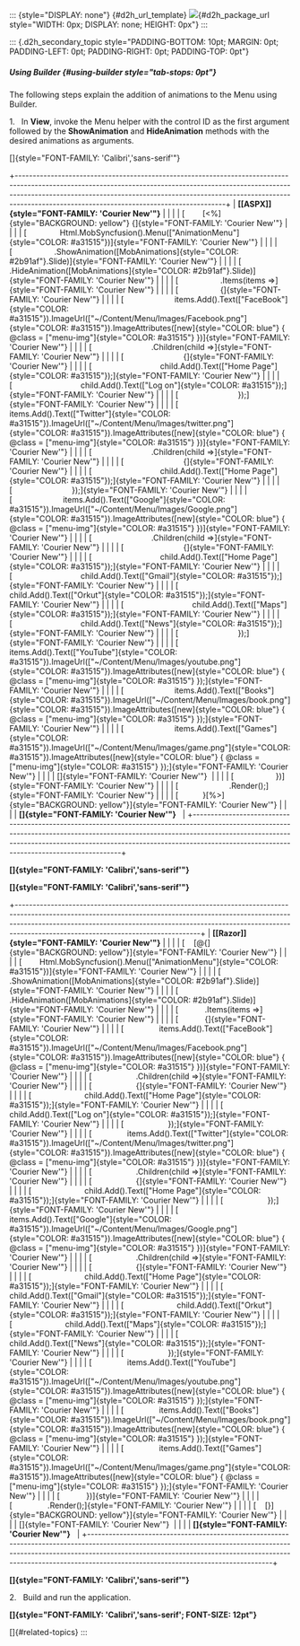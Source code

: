 ::: {style="DISPLAY: none"}
[](ms-xhelp:///?Id=d2h_url_template){#d2h_url_template} ![](!package_url!){#d2h_package_url style="WIDTH: 0px; DISPLAY: none; HEIGHT: 0px"}
:::

::: {.d2h_secondary_topic style="PADDING-BOTTOM: 10pt; MARGIN: 0pt; PADDING-LEFT: 0pt; PADDING-RIGHT: 0pt; PADDING-TOP: 0pt"}
##### Using Builder {#using-builder style="tab-stops: 0pt"}

The following steps explain the addition of animations to the Menu using Builder.

1.   In **View**, invoke the Menu helper with the control ID as the first argument followed by the **ShowAnimation** and **HideAnimation** methods with the desired animations as arguments.

[]{style="FONT-FAMILY: 'Calibri','sans-serif'"} 

+----------------------------------------------------------------------------------------------------------------------------------------------------------------------------------------------------------------------------------------------------------------------------------------------------+
| **[\[ASPX\]]{style="FONT-FAMILY: 'Courier New'"}**                                                                                                                                                                                                                                                 |
|                                                                                                                                                                                                                                                                                                    |
| [        [\<%]{style="BACKGROUND: yellow"} {]{style="FONT-FAMILY: 'Courier New'"}                                                                                                                                                                                                                  |
|                                                                                                                                                                                                                                                                                                    |
| [               Html.MobSyncfusion().Menu([\"AnimationMenu\"]{style="COLOR: #a31515"})]{style="FONT-FAMILY: 'Courier New'"}                                                                                                                                                                        |
|                                                                                                                                                                                                                                                                                                    |
| [                   .ShowAnimation([MobAnimations]{style="COLOR: #2b91af"}.Slide)]{style="FONT-FAMILY: 'Courier New'"}                                                                                                                                                                             |
|                                                                                                                                                                                                                                                                                                    |
| [                   .HideAnimation([MobAnimations]{style="COLOR: #2b91af"}.Slide)]{style="FONT-FAMILY: 'Courier New'"}                                                                                                                                                                             |
|                                                                                                                                                                                                                                                                                                    |
| [                   .Items(items =\>]{style="FONT-FAMILY: 'Courier New'"}                                                                                                                                                                                                                          |
|                                                                                                                                                                                                                                                                                                    |
| [                   {]{style="FONT-FAMILY: 'Courier New'"}                                                                                                                                                                                                                                         |
|                                                                                                                                                                                                                                                                                                    |
| [                       items.Add().Text([\"FaceBook\"]{style="COLOR: #a31515"}).ImageUrl([\"\~/Content/Menu/Images/Facebook.png\"]{style="COLOR: #a31515"}).ImageAttributes([new]{style="COLOR: blue"} { \@class = [\"menu-img\"]{style="COLOR: #a31515"} })]{style="FONT-FAMILY: 'Courier New'"} |
|                                                                                                                                                                                                                                                                                                    |
| [                           .Children(child =\>]{style="FONT-FAMILY: 'Courier New'"}                                                                                                                                                                                                               |
|                                                                                                                                                                                                                                                                                                    |
| [                           {]{style="FONT-FAMILY: 'Courier New'"}                                                                                                                                                                                                                                 |
|                                                                                                                                                                                                                                                                                                    |
| [                               child.Add().Text([\"Home Page\"]{style="COLOR: #a31515"});]{style="FONT-FAMILY: 'Courier New'"}                                                                                                                                                                    |
|                                                                                                                                                                                                                                                                                                    |
| [                               child.Add().Text([\"Log on\"]{style="COLOR: #a31515"});]{style="FONT-FAMILY: 'Courier New'"}                                                                                                                                                                       |
|                                                                                                                                                                                                                                                                                                    |
| [                           });]{style="FONT-FAMILY: 'Courier New'"}                                                                                                                                                                                                                               |
|                                                                                                                                                                                                                                                                                                    |
| [                       items.Add().Text([\"Twitter\"]{style="COLOR: #a31515"}).ImageUrl([\"\~/Content/Menu/Images/twitter.png\"]{style="COLOR: #a31515"}).ImageAttributes([new]{style="COLOR: blue"} { \@class = [\"menu-img\"]{style="COLOR: #a31515"} })]{style="FONT-FAMILY: 'Courier New'"}   |
|                                                                                                                                                                                                                                                                                                    |
| [                           .Children(child =\>]{style="FONT-FAMILY: 'Courier New'"}                                                                                                                                                                                                               |
|                                                                                                                                                                                                                                                                                                    |
| [                           {]{style="FONT-FAMILY: 'Courier New'"}                                                                                                                                                                                                                                 |
|                                                                                                                                                                                                                                                                                                    |
| [                               child.Add().Text([\"Home Page\"]{style="COLOR: #a31515"});]{style="FONT-FAMILY: 'Courier New'"}                                                                                                                                                                    |
|                                                                                                                                                                                                                                                                                                    |
| [                           });]{style="FONT-FAMILY: 'Courier New'"}                                                                                                                                                                                                                               |
|                                                                                                                                                                                                                                                                                                    |
| [                       items.Add().Text([\"Google\"]{style="COLOR: #a31515"}).ImageUrl([\"\~/Content/Menu/Images/Google.png\"]{style="COLOR: #a31515"}).ImageAttributes([new]{style="COLOR: blue"} { \@class = [\"menu-img\"]{style="COLOR: #a31515"} })]{style="FONT-FAMILY: 'Courier New'"}     |
|                                                                                                                                                                                                                                                                                                    |
| [                           .Children(child =\>]{style="FONT-FAMILY: 'Courier New'"}                                                                                                                                                                                                               |
|                                                                                                                                                                                                                                                                                                    |
| [                           {]{style="FONT-FAMILY: 'Courier New'"}                                                                                                                                                                                                                                 |
|                                                                                                                                                                                                                                                                                                    |
| [                               child.Add().Text([\"Home Page\"]{style="COLOR: #a31515"});]{style="FONT-FAMILY: 'Courier New'"}                                                                                                                                                                    |
|                                                                                                                                                                                                                                                                                                    |
| [                               child.Add().Text([\"Gmail\"]{style="COLOR: #a31515"});]{style="FONT-FAMILY: 'Courier New'"}                                                                                                                                                                        |
|                                                                                                                                                                                                                                                                                                    |
| [                               child.Add().Text([\"Orkut\"]{style="COLOR: #a31515"});]{style="FONT-FAMILY: 'Courier New'"}                                                                                                                                                                        |
|                                                                                                                                                                                                                                                                                                    |
| [                               child.Add().Text([\"Maps\"]{style="COLOR: #a31515"});]{style="FONT-FAMILY: 'Courier New'"}                                                                                                                                                                         |
|                                                                                                                                                                                                                                                                                                    |
| [                               child.Add().Text([\"News\"]{style="COLOR: #a31515"});]{style="FONT-FAMILY: 'Courier New'"}                                                                                                                                                                         |
|                                                                                                                                                                                                                                                                                                    |
| [                           });]{style="FONT-FAMILY: 'Courier New'"}                                                                                                                                                                                                                               |
|                                                                                                                                                                                                                                                                                                    |
| [                       items.Add().Text([\"YouTube\"]{style="COLOR: #a31515"}).ImageUrl([\"\~/Content/Menu/Images/youtube.png\"]{style="COLOR: #a31515"}).ImageAttributes([new]{style="COLOR: blue"} { \@class = [\"menu-img\"]{style="COLOR: #a31515"} });]{style="FONT-FAMILY: 'Courier New'"}  |
|                                                                                                                                                                                                                                                                                                    |
| [                       items.Add().Text([\"Books\"]{style="COLOR: #a31515"}).ImageUrl([\"\~/Content/Menu/Images/book.png\"]{style="COLOR: #a31515"}).ImageAttributes([new]{style="COLOR: blue"} { \@class = [\"menu-img\"]{style="COLOR: #a31515"} });]{style="FONT-FAMILY: 'Courier New'"}       |
|                                                                                                                                                                                                                                                                                                    |
| [                       items.Add().Text([\"Games\"]{style="COLOR: #a31515"}).ImageUrl([\"\~/Content/Menu/Images/game.png\"]{style="COLOR: #a31515"}).ImageAttributes([new]{style="COLOR: blue"} { \@class = [\"menu-img\"]{style="COLOR: #a31515"} });]{style="FONT-FAMILY: 'Courier New'"}       |
|                                                                                                                                                                                                                                                                                                    |
| []{style="FONT-FAMILY: 'Courier New'"}                                                                                                                                                                                                                                                             |
|                                                                                                                                                                                                                                                                                                    |
| [                   })]{style="FONT-FAMILY: 'Courier New'"}                                                                                                                                                                                                                                        |
|                                                                                                                                                                                                                                                                                                    |
| [                       .Render();]{style="FONT-FAMILY: 'Courier New'"}                                                                                                                                                                                                                            |
|                                                                                                                                                                                                                                                                                                    |
| [           }[%\>]{style="BACKGROUND: yellow"}]{style="FONT-FAMILY: 'Courier New'"}                                                                                                                                                                                                                |
|                                                                                                                                                                                                                                                                                                    |
| **[]{style="FONT-FAMILY: 'Courier New'"}**                                                                                                                                                                                                                                                         |
+----------------------------------------------------------------------------------------------------------------------------------------------------------------------------------------------------------------------------------------------------------------------------------------------------+

**[]{style="FONT-FAMILY: 'Calibri','sans-serif'"}**  

**[]{style="FONT-FAMILY: 'Calibri','sans-serif'"}**  

+---------------------------------------------------------------------------------------------------------------------------------------------------------------------------------------------------------------------------------------------------------------------------------------------+
| **[\[Razor\]]{style="FONT-FAMILY: 'Courier New'"}**                                                                                                                                                                                                                                         |
|                                                                                                                                                                                                                                                                                             |
| [    [\@{]{style="BACKGROUND: yellow"}]{style="FONT-FAMILY: 'Courier New'"}                                                                                                                                                                                                                 |
|                                                                                                                                                                                                                                                                                             |
| [        Html.MobSyncfusion().Menu([\"AnimationMenu\"]{style="COLOR: #a31515"})]{style="FONT-FAMILY: 'Courier New'"}                                                                                                                                                                        |
|                                                                                                                                                                                                                                                                                             |
| [            .ShowAnimation([MobAnimations]{style="COLOR: #2b91af"}.Slide)]{style="FONT-FAMILY: 'Courier New'"}                                                                                                                                                                             |
|                                                                                                                                                                                                                                                                                             |
| [            .HideAnimation([MobAnimations]{style="COLOR: #2b91af"}.Slide)]{style="FONT-FAMILY: 'Courier New'"}                                                                                                                                                                             |
|                                                                                                                                                                                                                                                                                             |
| [            .Items(items =\>]{style="FONT-FAMILY: 'Courier New'"}                                                                                                                                                                                                                          |
|                                                                                                                                                                                                                                                                                             |
| [            {]{style="FONT-FAMILY: 'Courier New'"}                                                                                                                                                                                                                                         |
|                                                                                                                                                                                                                                                                                             |
| [                items.Add().Text([\"FaceBook\"]{style="COLOR: #a31515"}).ImageUrl([\"\~/Content/Menu/Images/Facebook.png\"]{style="COLOR: #a31515"}).ImageAttributes([new]{style="COLOR: blue"} { \@class = [\"menu-img\"]{style="COLOR: #a31515"} })]{style="FONT-FAMILY: 'Courier New'"} |
|                                                                                                                                                                                                                                                                                             |
| [                    .Children(child =\>]{style="FONT-FAMILY: 'Courier New'"}                                                                                                                                                                                                               |
|                                                                                                                                                                                                                                                                                             |
| [                    {]{style="FONT-FAMILY: 'Courier New'"}                                                                                                                                                                                                                                 |
|                                                                                                                                                                                                                                                                                             |
| [                        child.Add().Text([\"Home Page\"]{style="COLOR: #a31515"});]{style="FONT-FAMILY: 'Courier New'"}                                                                                                                                                                    |
|                                                                                                                                                                                                                                                                                             |
| [                        child.Add().Text([\"Log on\"]{style="COLOR: #a31515"});]{style="FONT-FAMILY: 'Courier New'"}                                                                                                                                                                       |
|                                                                                                                                                                                                                                                                                             |
| [                    });]{style="FONT-FAMILY: 'Courier New'"}                                                                                                                                                                                                                               |
|                                                                                                                                                                                                                                                                                             |
| [                items.Add().Text([\"Twitter\"]{style="COLOR: #a31515"}).ImageUrl([\"\~/Content/Menu/Images/twitter.png\"]{style="COLOR: #a31515"}).ImageAttributes([new]{style="COLOR: blue"} { \@class = [\"menu-img\"]{style="COLOR: #a31515"} })]{style="FONT-FAMILY: 'Courier New'"}   |
|                                                                                                                                                                                                                                                                                             |
| [                    .Children(child =\>]{style="FONT-FAMILY: 'Courier New'"}                                                                                                                                                                                                               |
|                                                                                                                                                                                                                                                                                             |
| [                    {]{style="FONT-FAMILY: 'Courier New'"}                                                                                                                                                                                                                                 |
|                                                                                                                                                                                                                                                                                             |
| [                        child.Add().Text([\"Home Page\"]{style="COLOR: #a31515"});]{style="FONT-FAMILY: 'Courier New'"}                                                                                                                                                                    |
|                                                                                                                                                                                                                                                                                             |
| [                    });]{style="FONT-FAMILY: 'Courier New'"}                                                                                                                                                                                                                               |
|                                                                                                                                                                                                                                                                                             |
| [                items.Add().Text([\"Google\"]{style="COLOR: #a31515"}).ImageUrl([\"\~/Content/Menu/Images/Google.png\"]{style="COLOR: #a31515"}).ImageAttributes([new]{style="COLOR: blue"} { \@class = [\"menu-img\"]{style="COLOR: #a31515"} })]{style="FONT-FAMILY: 'Courier New'"}     |
|                                                                                                                                                                                                                                                                                             |
| [                    .Children(child =\>]{style="FONT-FAMILY: 'Courier New'"}                                                                                                                                                                                                               |
|                                                                                                                                                                                                                                                                                             |
| [                    {]{style="FONT-FAMILY: 'Courier New'"}                                                                                                                                                                                                                                 |
|                                                                                                                                                                                                                                                                                             |
| [                        child.Add().Text([\"Home Page\"]{style="COLOR: #a31515"});]{style="FONT-FAMILY: 'Courier New'"}                                                                                                                                                                    |
|                                                                                                                                                                                                                                                                                             |
| [                        child.Add().Text([\"Gmail\"]{style="COLOR: #a31515"});]{style="FONT-FAMILY: 'Courier New'"}                                                                                                                                                                        |
|                                                                                                                                                                                                                                                                                             |
| [                        child.Add().Text([\"Orkut\"]{style="COLOR: #a31515"});]{style="FONT-FAMILY: 'Courier New'"}                                                                                                                                                                        |
|                                                                                                                                                                                                                                                                                             |
| [                        child.Add().Text([\"Maps\"]{style="COLOR: #a31515"});]{style="FONT-FAMILY: 'Courier New'"}                                                                                                                                                                         |
|                                                                                                                                                                                                                                                                                             |
| [                        child.Add().Text([\"News\"]{style="COLOR: #a31515"});]{style="FONT-FAMILY: 'Courier New'"}                                                                                                                                                                         |
|                                                                                                                                                                                                                                                                                             |
| [                    });]{style="FONT-FAMILY: 'Courier New'"}                                                                                                                                                                                                                               |
|                                                                                                                                                                                                                                                                                             |
| [                items.Add().Text([\"YouTube\"]{style="COLOR: #a31515"}).ImageUrl([\"\~/Content/Menu/Images/youtube.png\"]{style="COLOR: #a31515"}).ImageAttributes([new]{style="COLOR: blue"} { \@class = [\"menu-img\"]{style="COLOR: #a31515"} });]{style="FONT-FAMILY: 'Courier New'"}  |
|                                                                                                                                                                                                                                                                                             |
| [                items.Add().Text([\"Books\"]{style="COLOR: #a31515"}).ImageUrl([\"\~/Content/Menu/Images/book.png\"]{style="COLOR: #a31515"}).ImageAttributes([new]{style="COLOR: blue"} { \@class = [\"menu-img\"]{style="COLOR: #a31515"} });]{style="FONT-FAMILY: 'Courier New'"}       |
|                                                                                                                                                                                                                                                                                             |
| [                items.Add().Text([\"Games\"]{style="COLOR: #a31515"}).ImageUrl([\"\~/Content/Menu/Images/game.png\"]{style="COLOR: #a31515"}).ImageAttributes([new]{style="COLOR: blue"} { \@class = [\"menu-img\"]{style="COLOR: #a31515"} });]{style="FONT-FAMILY: 'Courier New'"}       |
|                                                                                                                                                                                                                                                                                             |
| [            })]{style="FONT-FAMILY: 'Courier New'"}                                                                                                                                                                                                                                        |
|                                                                                                                                                                                                                                                                                             |
| [                .Render();]{style="FONT-FAMILY: 'Courier New'"}                                                                                                                                                                                                                            |
|                                                                                                                                                                                                                                                                                             |
| [    [}]{style="BACKGROUND: yellow"}]{style="FONT-FAMILY: 'Courier New'"}                                                                                                                                                                                                                   |
|                                                                                                                                                                                                                                                                                             |
| []{style="FONT-FAMILY: 'Courier New'"}                                                                                                                                                                                                                                                      |
|                                                                                                                                                                                                                                                                                             |
| **[]{style="FONT-FAMILY: 'Courier New'"}**                                                                                                                                                                                                                                                  |
+---------------------------------------------------------------------------------------------------------------------------------------------------------------------------------------------------------------------------------------------------------------------------------------------+

**[]{style="FONT-FAMILY: 'Calibri','sans-serif'"}**  

2.   Build and run the application.

**[]{style="FONT-FAMILY: 'Calibri','sans-serif'; FONT-SIZE: 12pt"}**  

[]{#related-topics}
:::
